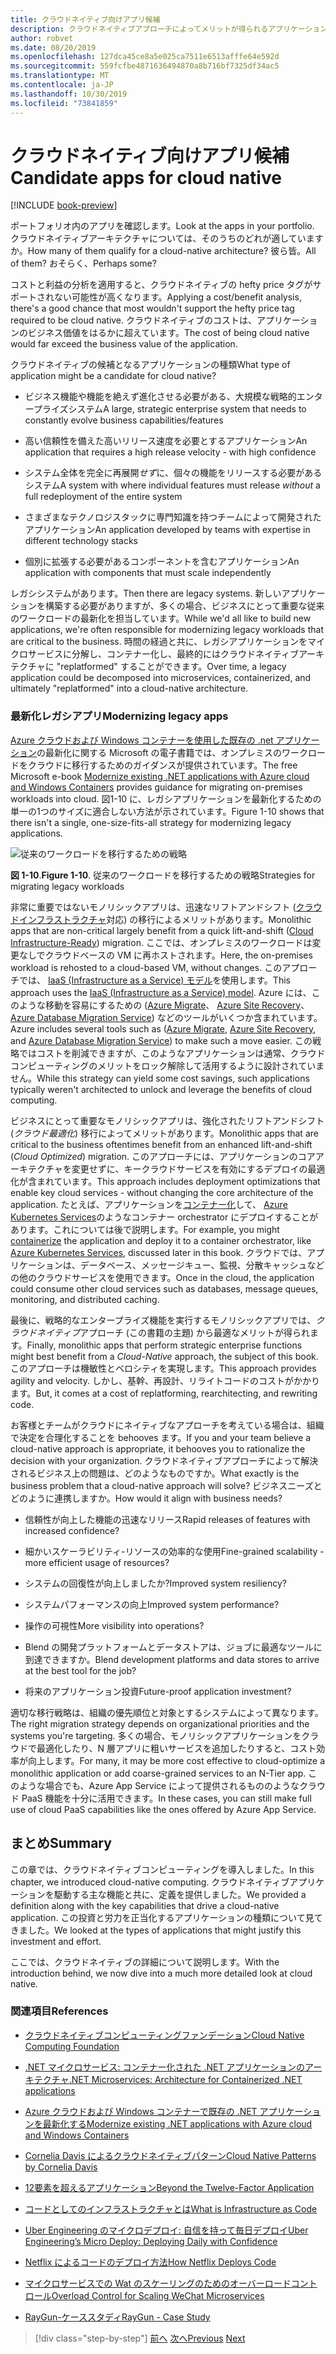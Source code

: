 ```yaml
---
title: クラウドネイティブ向けアプリ候補
description: クラウドネイティブアプローチによってメリットが得られるアプリケーションの種類について説明します
author: robvet
ms.date: 08/20/2019
ms.openlocfilehash: 127dca45ce8a5e025ca7511e6513afffe64e592d
ms.sourcegitcommit: 559fcfbe4871636494870a8b716bf7325df34ac5
ms.translationtype: MT
ms.contentlocale: ja-JP
ms.lasthandoff: 10/30/2019
ms.locfileid: "73841859"
---
```

# <a name="candidate-apps-for-cloud-native"></a><span data-ttu-id="3ddc6-103">クラウドネイティブ向けアプリ候補</span><span class="sxs-lookup"><span data-stu-id="3ddc6-103">Candidate apps for cloud native</span></span>

[!INCLUDE [book-preview](../../../includes/book-preview.md)]

<span data-ttu-id="3ddc6-104">ポートフォリオ内のアプリを確認します。</span><span class="sxs-lookup"><span data-stu-id="3ddc6-104">Look at the apps in your portfolio.</span></span> <span data-ttu-id="3ddc6-105">クラウドネイティブアーキテクチャについては、そのうちのどれが適していますか。</span><span class="sxs-lookup"><span data-stu-id="3ddc6-105">How many of them qualify for a cloud-native architecture?</span></span> <span data-ttu-id="3ddc6-106">彼ら皆。</span><span class="sxs-lookup"><span data-stu-id="3ddc6-106">All of them?</span></span> <span data-ttu-id="3ddc6-107">おそらく、</span><span class="sxs-lookup"><span data-stu-id="3ddc6-107">Perhaps some?</span></span>

<span data-ttu-id="3ddc6-108">コストと利益の分析を適用すると、クラウドネイティブの hefty price タグがサポートされない可能性が高くなります。</span><span class="sxs-lookup"><span data-stu-id="3ddc6-108">Applying a cost/benefit analysis, there's a good chance that most wouldn't support the hefty price tag required to be cloud native.</span></span> <span data-ttu-id="3ddc6-109">クラウドネイティブのコストは、アプリケーションのビジネス価値をはるかに超えています。</span><span class="sxs-lookup"><span data-stu-id="3ddc6-109">The cost of being cloud native would far exceed the business value of the application.</span></span>

<span data-ttu-id="3ddc6-110">クラウドネイティブの候補となるアプリケーションの種類</span><span class="sxs-lookup"><span data-stu-id="3ddc6-110">What type of application might be a candidate for cloud native?</span></span>

- <span data-ttu-id="3ddc6-111">ビジネス機能や機能を絶えず進化させる必要がある、大規模な戦略的エンタープライズシステム</span><span class="sxs-lookup"><span data-stu-id="3ddc6-111">A large, strategic enterprise system that needs to constantly evolve business capabilities/features</span></span>

- <span data-ttu-id="3ddc6-112">高い信頼性を備えた高いリリース速度を必要とするアプリケーション</span><span class="sxs-lookup"><span data-stu-id="3ddc6-112">An application that requires a high release velocity - with high confidence</span></span>

- <span data-ttu-id="3ddc6-113">システム全体を完全に再展開*せず*に、個々の機能をリリースする必要があるシステム</span><span class="sxs-lookup"><span data-stu-id="3ddc6-113">A system with where individual features must release *without* a full redeployment of the entire system</span></span>

- <span data-ttu-id="3ddc6-114">さまざまなテクノロジスタックに専門知識を持つチームによって開発されたアプリケーション</span><span class="sxs-lookup"><span data-stu-id="3ddc6-114">An application developed by teams with expertise in different technology stacks</span></span>

- <span data-ttu-id="3ddc6-115">個別に拡張する必要があるコンポーネントを含むアプリケーション</span><span class="sxs-lookup"><span data-stu-id="3ddc6-115">An application with components that must scale independently</span></span>

<span data-ttu-id="3ddc6-116">レガシシステムがあります。</span><span class="sxs-lookup"><span data-stu-id="3ddc6-116">Then there are legacy systems.</span></span> <span data-ttu-id="3ddc6-117">新しいアプリケーションを構築する必要がありますが、多くの場合、ビジネスにとって重要な従来のワークロードの最新化を担当しています。</span><span class="sxs-lookup"><span data-stu-id="3ddc6-117">While we'd all like to build new applications, we're often responsible for modernizing legacy workloads that are critical to the business.</span></span> <span data-ttu-id="3ddc6-118">時間の経過と共に、レガシアプリケーションをマイクロサービスに分解し、コンテナー化し、最終的にはクラウドネイティブアーキテクチャに "replatformed" することができます。</span><span class="sxs-lookup"><span data-stu-id="3ddc6-118">Over time, a legacy application could be decomposed into microservices, containerized, and ultimately "replatformed" into a cloud-native architecture.</span></span>

### <a name="modernizing-legacy-apps"></a><span data-ttu-id="3ddc6-119">最新化レガシアプリ</span><span class="sxs-lookup"><span data-stu-id="3ddc6-119">Modernizing legacy apps</span></span>

<span data-ttu-id="3ddc6-120">[Azure クラウドおよび Windows コンテナーを使用した既存の .net アプリケーション](https://dotnet.microsoft.com/download/thank-you/modernizing-existing-net-apps-ebook)の最新化に関する Microsoft の電子書籍では、オンプレミスのワークロードをクラウドに移行するためのガイダンスが提供されています。</span><span class="sxs-lookup"><span data-stu-id="3ddc6-120">The free Microsoft e-book [Modernize existing .NET applications with Azure cloud and Windows Containers](https://dotnet.microsoft.com/download/thank-you/modernizing-existing-net-apps-ebook) provides guidance for migrating on-premises workloads into cloud.</span></span> <span data-ttu-id="3ddc6-121">図1-10 に、レガシアプリケーションを最新化するための単一の1つのサイズに適合しない方法が示されています。</span><span class="sxs-lookup"><span data-stu-id="3ddc6-121">Figure 1-10 shows that there isn't a single, one-size-fits-all strategy for modernizing legacy applications.</span></span>

![従来のワークロードを移行するための戦略](./media/strategies-for-migrating-legacy-workloads.png)

<span data-ttu-id="3ddc6-123">**図 1-10**.</span><span class="sxs-lookup"><span data-stu-id="3ddc6-123">**Figure 1-10**.</span></span> <span data-ttu-id="3ddc6-124">従来のワークロードを移行するための戦略</span><span class="sxs-lookup"><span data-stu-id="3ddc6-124">Strategies for migrating legacy workloads</span></span>

<span data-ttu-id="3ddc6-125">非常に重要ではないモノリシックアプリは、迅速なリフトアンドシフト ([クラウドインフラストラクチャ](https://docs.microsoft.com/dotnet/standard/modernize-with-azure-and-containers/lift-and-shift-existing-apps-azure-iaas)対応) の移行によるメリットがあります。</span><span class="sxs-lookup"><span data-stu-id="3ddc6-125">Monolithic apps that are non-critical largely benefit from a quick lift-and-shift ([Cloud Infrastructure-Ready](https://docs.microsoft.com/dotnet/standard/modernize-with-azure-and-containers/lift-and-shift-existing-apps-azure-iaas)) migration.</span></span> <span data-ttu-id="3ddc6-126">ここでは、オンプレミスのワークロードは変更なしでクラウドベースの VM に再ホストされます。</span><span class="sxs-lookup"><span data-stu-id="3ddc6-126">Here, the on-premises workload is rehosted to a cloud-based VM, without changes.</span></span> <span data-ttu-id="3ddc6-127">このアプローチでは、 [IaaS (Infrastructure as a Service) モデル](https://azure.microsoft.com/overview/what-is-iaas/)を使用します。</span><span class="sxs-lookup"><span data-stu-id="3ddc6-127">This approach uses the [IaaS (Infrastructure as a Service) model](https://azure.microsoft.com/overview/what-is-iaas/).</span></span> <span data-ttu-id="3ddc6-128">Azure には、このような移動を容易にするための ([Azure Migrate](https://aka.ms/azuremigrate)、 [Azure Site Recovery](https://azure.microsoft.com/services/site-recovery/)、 [Azure Database Migration Service](https://azure.microsoft.com/campaigns/database-migration/)) などのツールがいくつか含まれています。</span><span class="sxs-lookup"><span data-stu-id="3ddc6-128">Azure includes several tools such as ([Azure Migrate](https://aka.ms/azuremigrate), [Azure Site Recovery](https://azure.microsoft.com/services/site-recovery/), and [Azure Database Migration Service](https://azure.microsoft.com/campaigns/database-migration/)) to make such a move easier.</span></span> <span data-ttu-id="3ddc6-129">この戦略ではコストを削減できますが、このようなアプリケーションは通常、クラウドコンピューティングのメリットをロック解除して活用するように設計されていません。</span><span class="sxs-lookup"><span data-stu-id="3ddc6-129">While this strategy can yield some cost savings, such applications typically weren't architected to unlock and leverage the benefits of cloud computing.</span></span>

<span data-ttu-id="3ddc6-130">ビジネスにとって重要なモノリシックアプリは、強化されたリフトアンドシフト (*クラウド最適化*) 移行によってメリットがあります。</span><span class="sxs-lookup"><span data-stu-id="3ddc6-130">Monolithic apps that are critical to the business oftentimes benefit from an enhanced lift-and-shift (*Cloud Optimized*) migration.</span></span> <span data-ttu-id="3ddc6-131">このアプローチには、アプリケーションのコアアーキテクチャを変更せずに、キークラウドサービスを有効にするデプロイの最適化が含まれています。</span><span class="sxs-lookup"><span data-stu-id="3ddc6-131">This approach includes deployment optimizations that enable key cloud services - without changing the core architecture of the application.</span></span> <span data-ttu-id="3ddc6-132">たとえば、アプリケーションを[コンテナー化](https://docs.microsoft.com/virtualization/windowscontainers/about/)して、 [Azure Kubernetes Services](https://azure.microsoft.com/services/kubernetes-service/)のようなコンテナー orchestrator にデプロイすることがあります。これについては後で説明します。</span><span class="sxs-lookup"><span data-stu-id="3ddc6-132">For example, you might [containerize](https://docs.microsoft.com/virtualization/windowscontainers/about/) the application and deploy it to a container orchestrator, like [Azure Kubernetes Services](https://azure.microsoft.com/services/kubernetes-service/), discussed later in this book.</span></span> <span data-ttu-id="3ddc6-133">クラウドでは、アプリケーションは、データベース、メッセージキュー、監視、分散キャッシュなどの他のクラウドサービスを使用できます。</span><span class="sxs-lookup"><span data-stu-id="3ddc6-133">Once in the cloud, the application could consume other cloud services such as databases, message queues, monitoring, and distributed caching.</span></span>

<span data-ttu-id="3ddc6-134">最後に、戦略的なエンタープライズ機能を実行するモノリシックアプリでは、*クラウドネイティブ*アプローチ (この書籍の主題) から最適なメリットが得られます。</span><span class="sxs-lookup"><span data-stu-id="3ddc6-134">Finally, monolithic apps that perform strategic enterprise functions might best benefit from a *Cloud-Native* approach, the subject of this book.</span></span> <span data-ttu-id="3ddc6-135">このアプローチは機敏性とベロシティを実現します。</span><span class="sxs-lookup"><span data-stu-id="3ddc6-135">This approach provides agility and velocity.</span></span> <span data-ttu-id="3ddc6-136">しかし、基幹、再設計、リライトコードのコストがかかります。</span><span class="sxs-lookup"><span data-stu-id="3ddc6-136">But, it comes at a cost of replatforming, rearchitecting, and rewriting code.</span></span>

<span data-ttu-id="3ddc6-137">お客様とチームがクラウドにネイティブなアプローチを考えている場合は、組織で決定を合理化することを behooves ます。</span><span class="sxs-lookup"><span data-stu-id="3ddc6-137">If you and your team believe a cloud-native approach is appropriate, it behooves you to rationalize the decision with your organization.</span></span> <span data-ttu-id="3ddc6-138">クラウドネイティブアプローチによって解決されるビジネス上の問題は、どのようなものですか。</span><span class="sxs-lookup"><span data-stu-id="3ddc6-138">What exactly is the business problem that a cloud-native approach will solve?</span></span> <span data-ttu-id="3ddc6-139">ビジネスニーズとどのように連携しますか。</span><span class="sxs-lookup"><span data-stu-id="3ddc6-139">How would it align with business needs?</span></span>

- <span data-ttu-id="3ddc6-140">信頼性が向上した機能の迅速なリリース</span><span class="sxs-lookup"><span data-stu-id="3ddc6-140">Rapid releases of features with increased confidence?</span></span>

- <span data-ttu-id="3ddc6-141">細かいスケーラビリティ-リソースの効率的な使用</span><span class="sxs-lookup"><span data-stu-id="3ddc6-141">Fine-grained scalability - more efficient usage of resources?</span></span>

- <span data-ttu-id="3ddc6-142">システムの回復性が向上しましたか?</span><span class="sxs-lookup"><span data-stu-id="3ddc6-142">Improved system resiliency?</span></span>

- <span data-ttu-id="3ddc6-143">システムパフォーマンスの向上</span><span class="sxs-lookup"><span data-stu-id="3ddc6-143">Improved system performance?</span></span>

- <span data-ttu-id="3ddc6-144">操作の可視性</span><span class="sxs-lookup"><span data-stu-id="3ddc6-144">More visibility into operations?</span></span>

- <span data-ttu-id="3ddc6-145">Blend の開発プラットフォームとデータストアは、ジョブに最適なツールに到達できますか。</span><span class="sxs-lookup"><span data-stu-id="3ddc6-145">Blend development platforms and data stores to arrive at the best tool for the job?</span></span>

- <span data-ttu-id="3ddc6-146">将来のアプリケーション投資</span><span class="sxs-lookup"><span data-stu-id="3ddc6-146">Future-proof application investment?</span></span>

<span data-ttu-id="3ddc6-147">適切な移行戦略は、組織の優先順位と対象とするシステムによって異なります。</span><span class="sxs-lookup"><span data-stu-id="3ddc6-147">The right migration strategy depends on organizational priorities and the systems you're targeting.</span></span> <span data-ttu-id="3ddc6-148">多くの場合、モノリシックアプリケーションをクラウドで最適化したり、N 層アプリに粗いサービスを追加したりすると、コスト効率が向上します。</span><span class="sxs-lookup"><span data-stu-id="3ddc6-148">For many, it may be more cost effective to cloud-optimize a monolithic application or add coarse-grained services to an N-Tier app.</span></span> <span data-ttu-id="3ddc6-149">このような場合でも、Azure App Service によって提供されるもののようなクラウド PaaS 機能を十分に活用できます。</span><span class="sxs-lookup"><span data-stu-id="3ddc6-149">In these cases, you can still make full use of cloud PaaS capabilities like the ones offered by Azure App Service.</span></span>

## <a name="summary"></a><span data-ttu-id="3ddc6-150">まとめ</span><span class="sxs-lookup"><span data-stu-id="3ddc6-150">Summary</span></span>

<span data-ttu-id="3ddc6-151">この章では、クラウドネイティブコンピューティングを導入しました。</span><span class="sxs-lookup"><span data-stu-id="3ddc6-151">In this chapter, we introduced cloud-native computing.</span></span> <span data-ttu-id="3ddc6-152">クラウドネイティブアプリケーションを駆動する主な機能と共に、定義を提供しました。</span><span class="sxs-lookup"><span data-stu-id="3ddc6-152">We provided a definition along with the key capabilities that drive a cloud-native application.</span></span> <span data-ttu-id="3ddc6-153">この投資と労力を正当化するアプリケーションの種類について見てきました。</span><span class="sxs-lookup"><span data-stu-id="3ddc6-153">We looked at the types of applications that might justify this investment and effort.</span></span>

<span data-ttu-id="3ddc6-154">ここでは、クラウドネイティブの詳細について説明します。</span><span class="sxs-lookup"><span data-stu-id="3ddc6-154">With the introduction behind, we now dive into a much more detailed look at cloud native.</span></span>

### <a name="references"></a><span data-ttu-id="3ddc6-155">関連項目</span><span class="sxs-lookup"><span data-stu-id="3ddc6-155">References</span></span>

- [<span data-ttu-id="3ddc6-156">クラウドネイティブコンピューティングファンデーション</span><span class="sxs-lookup"><span data-stu-id="3ddc6-156">Cloud Native Computing Foundation</span></span>](https://www.cncf.io/)

- [<span data-ttu-id="3ddc6-157">.NET マイクロサービス: コンテナー化された .NET アプリケーションのアーキテクチャ</span><span class="sxs-lookup"><span data-stu-id="3ddc6-157">.NET Microservices: Architecture for Containerized .NET applications</span></span>](https://dotnet.microsoft.com/download/thank-you/microservices-architecture-ebook)

- [<span data-ttu-id="3ddc6-158">Azure クラウドおよび Windows コンテナーで既存の .NET アプリケーションを最新化する</span><span class="sxs-lookup"><span data-stu-id="3ddc6-158">Modernize existing .NET applications with Azure cloud and Windows Containers</span></span>](https://dotnet.microsoft.com/download/thank-you/modernizing-existing-net-apps-ebook)

- [<span data-ttu-id="3ddc6-159">Cornelia Davis によるクラウドネイティブパターン</span><span class="sxs-lookup"><span data-stu-id="3ddc6-159">Cloud Native Patterns by Cornelia Davis</span></span>](https://www.manning.com/books/cloud-native-patterns)

- [<span data-ttu-id="3ddc6-160">12要素を超えるアプリケーション</span><span class="sxs-lookup"><span data-stu-id="3ddc6-160">Beyond the Twelve-Factor Application</span></span>](https://content.pivotal.io/blog/beyond-the-twelve-factor-app)

- [<span data-ttu-id="3ddc6-161">コードとしてのインフラストラクチャとは</span><span class="sxs-lookup"><span data-stu-id="3ddc6-161">What is Infrastructure as Code</span></span>](https://docs.microsoft.com/azure/devops/learn/what-is-infrastructure-as-code)

- [<span data-ttu-id="3ddc6-162">Uber Engineering のマイクロデプロイ: 自信を持って毎日デプロイ</span><span class="sxs-lookup"><span data-stu-id="3ddc6-162">Uber Engineering’s Micro Deploy: Deploying Daily with Confidence</span></span>](https://eng.uber.com/micro-deploy/)

- [<span data-ttu-id="3ddc6-163">Netflix によるコードのデプロイ方法</span><span class="sxs-lookup"><span data-stu-id="3ddc6-163">How Netflix Deploys Code</span></span>](https://www.infoq.com/news/2013/06/netflix/)

- [<span data-ttu-id="3ddc6-164">マイクロサービスでの Wat のスケーリングのためのオーバーロードコントロール</span><span class="sxs-lookup"><span data-stu-id="3ddc6-164">Overload Control for Scaling WeChat Microservices</span></span>](https://www.cs.columbia.edu/~ruigu/papers/socc18-final100.pdf)

- [<span data-ttu-id="3ddc6-165">RayGun-ケーススタディ</span><span class="sxs-lookup"><span data-stu-id="3ddc6-165">RayGun - Case Study</span></span>](https://raygun.com/case-study/ovation)

>[!div class="step-by-step"]
><span data-ttu-id="3ddc6-166">[前へ](definition.md)
>[次へ](introduce-eshoponcontainers-reference-app.md)</span><span class="sxs-lookup"><span data-stu-id="3ddc6-166">[Previous](definition.md)
[Next](introduce-eshoponcontainers-reference-app.md)</span></span>

